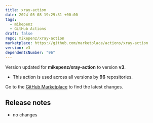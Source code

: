```yaml
---
title: xray-action
date: 2024-05-08 19:29:31 +00:00
tags:
  - mikepenz
  - GitHub Actions
draft: false
repo: mikepenz/xray-action
marketplace: https://github.com/marketplace/actions/xray-action
version: v3
dependentsNumber: "96"
---
```



Version updated for **mikepenz/xray-action** to version **v3**.
- This action is used across all versions by **96** repositories.

Go to the [GitHub Marketplace](https://github.com/marketplace/actions/xray-action) to find the latest changes.

## Release notes

- no changes
